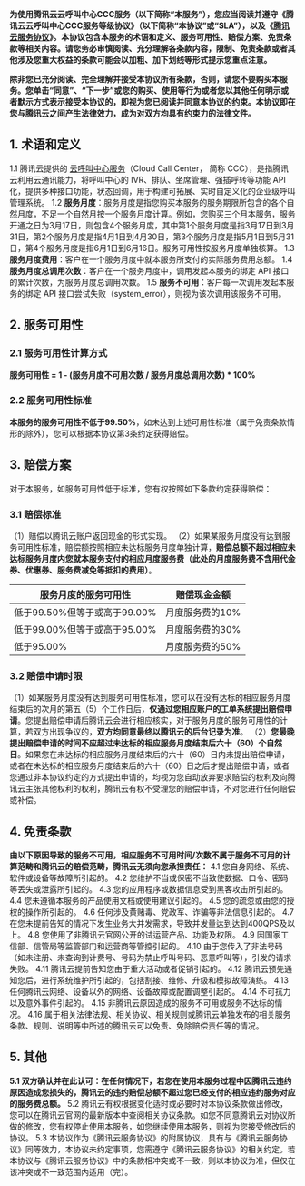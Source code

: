 **为使用腾讯云云呼叫中心CCC服务（以下简称“本服务”），您应当阅读并遵守《腾讯云云呼叫中心CCC服务等级协议》（以下简称“本协议”或“SLA”），以及《[腾讯云服务协议](https://cloud.tencent.com/document/product/301/1967)》。本协议包含本服务的术语和定义、服务可用性、赔偿方案、免责条款等相关内容。请您务必审慎阅读、充分理解各条款内容，限制、免责条款或者其他涉及您重大权益的条款可能会以加粗、加下划线等形式提示您重点注意。**

**除非您已充分阅读、完全理解并接受本协议所有条款，否则，请您不要购买本服务。您单击“同意”、“下一步”或您的购买、使用等行为或者您以其他任何明示或者默示方式表示接受本协议的，即视为您已阅读并同意本协议的约束。本协议即在您与腾讯云之间产生法律效力，成为对双方均具有约束力的法律文件。**

## 1. 术语和定义
1.1 腾讯云提供的 [云呼叫中心服务](https://cloud.tencent.com/document/product/679)（Cloud Call Center， 简称 CCC），是指腾讯云利用云通讯能力，将呼叫中心的 IVR、排队、坐席管理、强插呼转等功能 API 化，提供多种接口功能，状态回调，用于构建可拓展、实时自定义化的企业级呼叫管理系统。
1.2 **服务月度**：服务月度是指您购买本服务的服务期限所包含的各个自然月度，不足一个自然月按一个服务月度计算。例如，您购买三个月本服务，服务开通之日为3月17日，则包含4个服务月度，其中第1个服务月度是指3月17日到3月31日，第2个服务月度是指4月1日到4月30日，第3个服务月度是指5月1日到5月31日，第4个服务月度是指6月1日到6月16日。服务可用性按服务月度单独核算。
1.3 **服务月度费用**：客户在一个服务月度中就本服务所支付的实际服务费用总额。
1.4 **服务月度总调用次数**：客户在一个服务月度中，调用发起本服务的绑定 API 接口的累计次数，为服务月度总调用次数。
1.5 **服务不可用**：客户每一次调用发起本服务的绑定 API 接口尝试失败（system_error），则视为该次调用该服务不可用。

## 2. 服务可用性
### 2.1 服务可用性计算方式
**服务可用性 = 1 - (服务月度不可用次数 / 服务月度总调用次数) \* 100%**
### 2.2 服务可用性标准
**本服务的服务可用性不低于99.50%**，如未达到上述可用性标准（属于免责条款情形的除外），您可以根据本协议第3条约定获得赔偿。
## 3. 赔偿方案
对于本服务，如服务可用性低于标准，您有权按照如下条款约定获得赔偿：
### 3.1 赔偿标准
（1）赔偿以腾讯云账户返回现金的形式实现。
（2）如果某服务月度没有达到服务可用性标准，赔偿额按照相应未达标服务月度单独计算，**赔偿总额不超过相应未达标服务月度内您就本服务支付的相应月度服务费（此处的月度服务费不含用代金券、优惠券、服务费减免等抵扣的费用）**。

|服务月度的服务可用性|	赔偿现金金额|
|---|---|
|低于99.50%但等于或高于99.00%|	月度服务费的10%|
|低于99.00%但等于或高于95.00%|	月度服务费的30%|
|低于95.00%|	月度服务费的50%|

### 3.2 赔偿申请时限
（1）如某服务月度没有达到服务可用性标准，您可以在没有达标的相应服务月度结束后的次月的第五（5）个工作日后，**仅通过您相应账户的工单系统提出赔偿申请**。您提出赔偿申请后腾讯云会进行相应核实，对于服务月度的服务可用性的计算，若双方出现争议的，**双方均同意最终以腾讯云的后台记录为准**。
（2）**您最晚提出赔偿申请的时间不应超过未达标的相应服务月度结束后六十（60）个自然日**。如果您在未达标的相应服务月度结束后的六十（60）日内未提出赔偿申请，或者在未达标的相应服务月度结束后的六十（60）日之后才提出赔偿申请，或者您通过非本协议约定的方式提出申请的，均视为您自动放弃要求赔偿的权利及向腾讯云主张其他权利的权利，腾讯云有权不受理您的赔偿申请，不对您进行任何赔偿或补偿。

## 4. 免责条款
**由以下原因导致的服务不可用，相应服务不可用时间/次数不属于服务不可用的计算范畴和腾讯云的赔偿范畴，腾讯云无须向您承担责任：**
4.1 您自身网络、系统、软件或设备等故障所引起的。
4.2 您维护不当或保密不当致使数据、口令、密码等丢失或泄露所引起的。
4.3 您的应用程序或数据信息受到黑客攻击所引起的。
4.4 您未遵循本服务的产品使用文档或使用建议引起的。
4.5 您的疏忽或由您的授权的操作所引起的。
4.6 任何涉及黄赌毒、党政军、诈骗等非法信息引起的。
4.7 在您未提前告知的情况下发生业务大并发需求，导致并发量达到达到400QPS及以上。
4.8 您使用了非腾讯云官网公开的试运营产品、功能及权限。
4.9 因国家工信部、信管局等监管部门和运营商等管控引起的。
4.10 由于您传入了非法号码（如未注册、未查询到计费号、号码为禁止呼叫号码、恶意呼叫等），引发的请求失败。
4.11 腾讯云提前告知您由于重大活动或者促销引起的。
4.12 腾讯云预先通知您后，进行系统维护所引起的，包括割接、维修、升级和模拟故障演练。
4.13 任何腾讯云网络、设备以外的网络、设备故障或配置调整引起的。
4.14 不可抗力以及意外事件引起的。
4.15 非腾讯云原因造成的服务不可用或服务不达标的情况。
4.16 属于相关法律法规、相关协议、相关规则或腾讯云单独发布的相关服务条款、规则、说明等中所述的腾讯云可以免责、免除赔偿责任等的情况。

## 5. 其他
**5.1 双方确认并在此认可：在任何情况下，若您在使用本服务过程中因腾讯云违约原因造成您损失的，腾讯云的违约赔偿总额不超过您已经支付的相应违约服务对应的服务费总额。**
5.2 腾讯云有权根据变化适时或必要时对本协议条款做出修改，您可以在腾讯云官网的最新版本中查阅相关协议条款。如您不同意腾讯云对协议所做的修改，您有权停止使用本服务，如您继续使用本服务，则视为您接受修改后的协议。
5.3 本协议作为《腾讯云服务协议》的附属协议，具有与《腾讯云服务协议》同等效力，本协议未约定事项，您需遵守《腾讯云服务协议》的相关约定。若本协议与《腾讯云服务协议》中的条款相冲突或不一致，则以本协议为准，但仅在该冲突或不一致范围内适用（完）。


